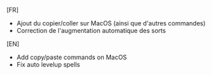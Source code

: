 [FR]

- Ajout du copier/coller sur MacOS (ainsi que d'autres commandes)
- Correction de l'augmentation automatique des sorts

[EN]

- Add copy/paste commands on MacOS
- Fix auto levelup spells
